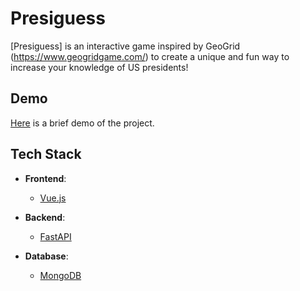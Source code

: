 # Presiguess

[Presiguess] is an interactive game inspired by GeoGrid (https://www.geogridgame.com/) to create a unique and fun way to increase your knowledge of US presidents!

## Demo

[Here](https://youtu.be/2b9uoQVySnY) is a brief demo of the project. 

## Tech Stack

- **Frontend**:
  - [Vue.js](https://vuejs.org/) 

- **Backend**:
  - [FastAPI](https://fastapi.tiangolo.com/)
    
- **Database**:
  - [MongoDB](https://www.mongodb.com/)
